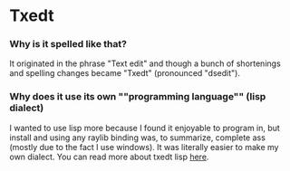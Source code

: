 # Txedt

### Why is it spelled like that?

It originated in the phrase "Text edit" and though a bunch of
shortenings and spelling changes became "Txedt" (pronounced "dsedit").

### Why does it use its own ""programming language"" (lisp dialect)

I wanted to use lisp more because I found it enjoyable to program
in, but install and using any raylib binding was, to summarize,
complete ass (mostly due to the fact I use windows). It was literally
easier to make my own dialect.
You can read more about txedt lisp [here](TxLisp.md).
